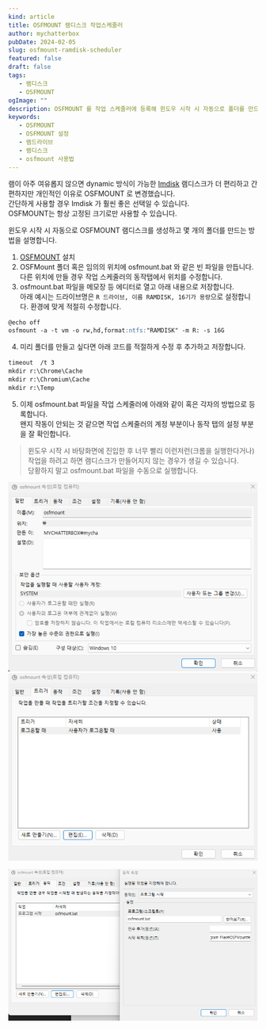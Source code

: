 ```yaml
---
kind: article
title: OSFMOUNT 램디스크 작업스케줄러
author: mychatterbox
pubDate: 2024-02-05
slug: osfmount-ramdisk-scheduler
featured: false
draft: false
tags:
   - 램디스크
   - OSFMOUNT
ogImage: ""
description: OSFMOUNT 를 작업 스케줄러에 등록해 윈도우 시작 시 자동으로 폴더를 만드는 방법을 설명합니다.
keywords:
   - OSFMOUNT
   - OSFMOUNT 설정
   - 램드라이브
   - 램디스크
   - osfmount 사용법
---
```


램이 아주 여유롭지 않으면 dynamic 방식이 가능한 [Imdisk](https://sourceforge.net/projects/imdisk-toolkit/) 램디스크가 더 편리하고 간편하지만 개인적인 이유로 OSFMOUNT 로 변경했습니다.  
간단하게 사용할 경우 Imdisk 가 훨씬 좋은 선택일 수 있습니다.  
OSFMOUNT는 항상 고정된 크기로만 사용할 수 있습니다.  

윈도우 시작 시 자동으로 OSFMOUNT 램디스크를 생성하고 몇 개의 폴더를 만드는 방법을 설명합니다.  

   1. [OSFMOUNT](https://www.osforensics.com/tools/mount-disk-images.html) 설치
   2. OSFMount 폴더 혹은 임의의 위치에 osfmount.bat 와 같은 빈 파일을 만듭니다.  
   다른 위치에 만들 경우 작업 스케줄러의 동작탭에서 위치를 수정합니다.
   3. osfmount.bat 파일을 메모장 등 에디터로 열고 아래 내용으로 저장합니다.  
   아래 예시는 드라이브명은 `R 드라이브, 이름 RAMDISK, 16기가 용량`으로 설정합니다. 환경에 맞게 적절히 수정합니다.

   ```md
   @echo off
   osfmount -a -t vm -o rw,hd,format:ntfs:"RAMDISK" -m R: -s 16G
   ```

   4. 미리 폴더를 만들고 싶다면 아래 코드를 적절하게 수정 후 추가하고 저장합니다.

   ```md
   timeout  /t 3
   mkdir r:\Chrome\Cache
   mkdir r:\Chromium\Cache
   mkdir r:\Temp
   ```

   5. 이제 osfmount.bat 파일을 작업 스케줄러에 아래와 같이 혹은 각자의 방법으로 등록합니다.  
   왠지 작동이 안되는 것 같으면 작업 스케줄러의 계정 부분이나 동작 탭의 설정 부분을 잘 확인합니다.  

   

   >윈도우 시작 시 바탕화면에 진입한 후 너무 빨리 이런저런(크롬을 실행한다거나) 작업을 하려고 하면 램디스크가 만들어지지 않는 경우가 생길 수 있습니다.  
   >당황하지 말고 osfmount.bat 파일을 수동으로 실행합니다.  



![sample](../../assets/blog-images/2024/osfmount-ramdisk-scheduler_1.png)
![sample](../../assets/blog-images/2024/osfmount-ramdisk-scheduler_2.png)

![sample](../../assets/blog-images/2024/osfmount-ramdisk-scheduler_3.png)
